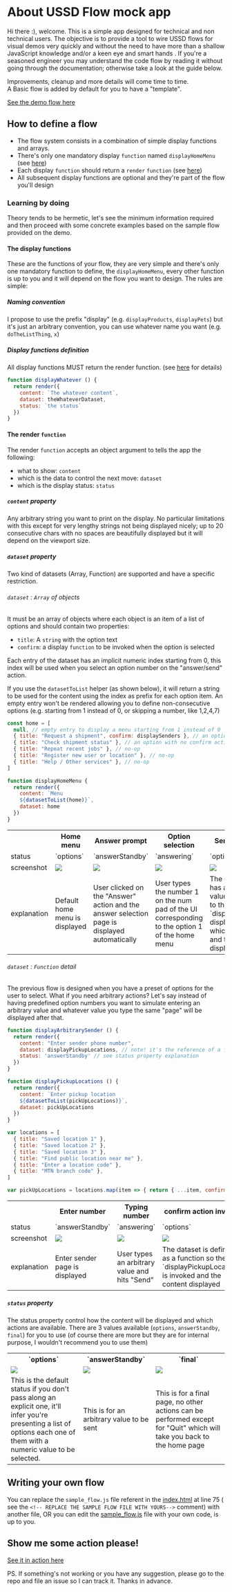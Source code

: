 # About USSD Flow mock app

Hi there :), welcome.
This is a simple app designed for technical and non technical users. The objective is to provide a tool to wire USSD flows for visual demos very quickly and without the need to have more than a shallow JavaScript knowledge and/or a keen eye and smart hands . If you're a seasoned engineer you may understand the code flow by reading it without going through the documentation; otherwise take a look at the guide below.

Improvements, cleanup and more details will come time to time.  
A Basic flow is added by default for you to have a "template".

[See the demo flow here](https://jaxolotl.github.io/ussd-flow-mock/src/index.html)

## How to define a flow

- The flow system consists in a combination of simple display functions and arrays.
- There's only one mandatory display `function` named `displayHomeMenu` (see [here](#the-display-functions))
- Each display `function` should return a `render` `function` (see [here](#the-render-function))
- All subsequent display functions are optional and they're part of the flow you'll design

### Learning by doing

Theory tends to be hermetic, let's see the minimum information required and then proceed with some concrete examples based on the sample flow provided on the demo.

#### The display functions

These are the functions of your flow, they are very simple and there's only one mandatory function to define, the `displayHomeMenu`, every other function is up to you and it will depend on the flow you want to design. The rules are simple:

##### Naming convention

I propose to use the prefix "display" (e.g. `displayProducts`, `displayPets`) but it's just an arbitrary convention, you can use whatever name you want (e.g. `doTheListThing`, `x`)

##### Display functions definition

All display functions MUST return the render function. (see [here](#the-render-function) for details)

```javascript
function displayWhatever () {
  return render({
    content: `The whatever content`,
    dataset: theWhateverDataset,
    status: `the status`
  })
}
```

#### The render `function`

The render `function` accepts an object argument to tells the app the following:

- what to show: `content`
- which is the data to control the next move: `dataset`
- which is the display status: `status`

##### `content` property

Any arbitrary string you want to print on the display. No particular limitations with this except for very lengthy strings not being displayed nicely; up to 20 consecutive chars with no spaces are beautifully displayed but it will depend on the viewport size.

##### `dataset` property

Two kind of datasets (Array, Function) are supported and have a specific restriction.

###### `dataset` : `Array` of objects

It must be an array of objects where each object is an item of a list of options and should contain two properties:

- `title`: A `string` with the option text
- `confirm`: a display `function` to be invoked when the option is selected

Each entry of the dataset has an implicit numeric index starting from 0, this index will be used when you select an option number on the "answer/send"  action.  

If you use the `datasetToList` helper (as shown below), it will return a string to be used for the content using the index as prefix for each option item. An empty entry won't be rendered allowing you to define non-consecutive options (e.g. starting from 1 instead of 0, or skipping a number, like 1,2,4,7)

```javascript
const home = [
  null, // empty entry to display a menu starting from 1 instead of 0
  { title: "Request a shipment", confirm: displaySenders }, // an option with a confirm action `displaySenders` defined elsewhere
  { title: "Check shipment status" }, // an option with no confirm action, no-op
  { title: "Repeat recent jobs" }, // no-op
  { title: "Register new user or location" }, // no-op
  { title: "Help / Other services" }, // no-op
]

function displayHomeMenu {
  return render({
    content: `Menu
    ${datasetToList(home)}`,
    dataset: home
  })
}
```

<table>
  <tr>
    <th width="20%"> </th>
    <th width="20%"> Home menu </th>
    <th width="20%"> Answer prompt </th>
    <th width="20%"> Option selection </th>
    <th width="20%"> Sender menu </th>
  </tr>
  <tr>
    <td> status </td>
    <td> `options` </td>
    <td> `answerStandby` </td>
    <td> `answering` </td>
    <td> `options` </td>
  </tr>
  <tr>
    <td> screenshot </td>
    <td><img src="docs/home_sample_01.png" /></td>
    <td><img src="docs/answer_prompt.png" /></td>
    <td><img src="docs/answer_choice.png" /></td>
    <td><img src="docs/senders_sample.png" /></td>
  </tr>
  <tr>
    <td>explanation</td>
    <td>Default home menu is displayed</td>
    <td>User clicked on the "Answer" action and the answer selection page is displayed automatically</td>
    <td>User types the number 1 on the num pad of the UI corresponding to the option 1 of the home menu</td>
    <td>The option 1 has a `confirm` value assigned to the `displaySenders` display function which is invoked and the
      content displayed</td>
  </tr>
</table>

###### `dataset` : `Function` detail

The previous flow is designed when you have a preset of options for the user to select. What if you need arbitrary actions? Let's say instead of having predefined option numbers you want to simulate entering an arbitrary value and whatever value you type the same "page" will be displayed after that.

```javascript
function displayArbitrarySender () {
  return render({
    content: "Enter sender phone number",
    dataset: displayPickupLocations, // note! it's the reference of a function!
    status: 'answerStandby' // see status property explanation
  })
}

function displayPickupLocations () {
  return render({
    content: `Enter pickup location
    ${datasetToList(pickUpLocations)}`,
    dataset: pickUpLocations
  })
}

var locations = [
  { title: "Saved location 1" },
  { title: "Saved location 2" },
  { title: "Saved location 3" },
  { title: "Find public location near me" },
  { title: "Enter a location code" },
  { title: "MTN branch code" },
]

var pickUpLocations = locations.map(item => { return { ...item, confirm: displayReceivers } });
```

<table>
  <tr>
    <th width="25%"> </th>
    <th width="25%"> Enter number </th>
    <th width="25%"> Typing number </th>
    <th width="25%"> confirm action invoked </th>
  </tr>
  <tr>
    <td> status </td>
    <td> `answerStandby` </td>
    <td> `answering` </td>
    <td> `options` </td>
  </tr>
  <tr>
    <td> screenshot </td>
    <td><img src="docs/enter_sender_number.png" /></td>
    <td><img src="docs/typing_sender_number.png" /></td>
    <td><img src="docs/pickup_location.png" /></td>
  </tr>
  <tr>
    <td>explanation</td>
    <td>Enter sender page is displayed</td>
    <td>User types an arbitrary value and hits "Send"</td>
    <td>The dataset is defined as a function so the `displayPickupLocations` is invoked and the content displayed</td>
  </tr>
</table>

##### `status` property

The status property control how the content will be displayed and which actions are available. There are 3 values available (`options`, `answerStandby`, `final`) for you to use (of course there are more but they are for internal purpose, I wouldn't recommend you to use them)

<table>
  <tr>
    <th width="33%"> `options`</th>
    <th width="33%"> `answerStandby` </th>
    <th width="33%"> `final` </th>
  </tr>
  <tr>
    <td> <img src="docs/home_sample_01.png" /> </td>
    <td><img src="docs/enter_sender_number.png" /></td>
    <td><img src="docs/thanks.png" /></td>
  </tr>
  <tr>
    <td>This is the default status if you don't pass along an explicit one, it'll infer you're presenting a list of options each one of them with a numeric value to be selected.</td>
    <td>This is for an arbitrary value to be sent</td>
    <td>This is for a final page, no other actions can be performed except for "Quit" which will take you back to the home page</td>
  </tr>
</table>

## Writing your own flow

You can replace the `sample_flow.js` file referent in the [index.html](src/index.html) at line 75 ( see the `<!-- REPLACE THE SAMPLE FLOW FILE WITH YOURS-->` comment) with another file, OR you can edit the [sample_flow.js](src/assets/sample_flow.js) file with your own code, is up to you.

## Show me some action please!

[See it in action here](https://jaxolotl.github.io/ussd-flow-mock/src/index.html)

PS. If something's not working or you have any suggestion, please go to the repo and file an issue so I can track it. Thanks in advance.
